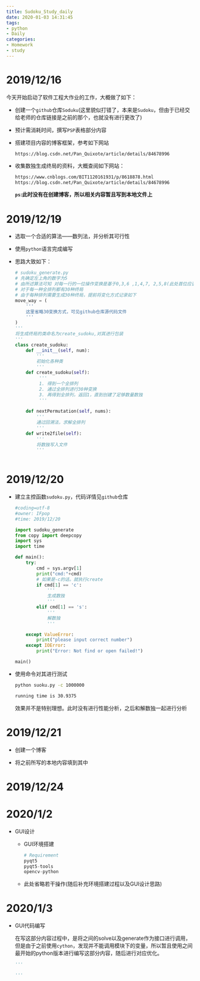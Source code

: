 ```yaml
---
title: Sudoku_Study_daily
date: 2020-01-03 14:31:45
tags:
- python
- Daily
categories:
- Homework
- study
---
```


# 2019/12/16

今天开始启动了软件工程大作业的工作，大概做了如下：

- 创建一个`github`仓库`Soduku`(这里貌似打错了，本来是`Sudoku`，但由于已经交给老师的仓库链接是之前的那个，也就没有进行更改了)

+ 预计需消耗时间，撰写`PSP`表格部分内容

+ 搭建项目内容的博客框架，参考如下网站

  `https://blog.csdn.net/Pan_Quixote/article/details/84678996`

+ 收集数独生成终局的资料，大概查阅如下网站：

  ```txt
  https://www.cnblogs.com/BIT1120161931/p/8618878.html
  https://blog.csdn.net/Pan_Quixote/article/details/84678996
  ```

  **`ps`:此时没有在创建博客，所以相关内容暂且写到本地文件上**

# 2019/12/19

+ 选取一个合适的算法——数列法，并分析其可行性

+ 使用`python`语言完成编写

+ 思路大致如下：

  ```python
  # sudoku_generate.py
  # 先确定左上角的数字为5
  # 由所述算法可知 对每一行的一位操作变换是基于0,3,6 ,1,4,7, 2,5,8(此处首位应该保持不变为0)
  # 对于每一种全排列都有30种终局
  # 由于每种排列需要生成30种终局，提前将变化方式记录如下 
  move_way = (
      '''
      这里省略30变换方式，可见github仓库源代码文件
      '''
  )
  '''
  将生成终局的类命名为create_sudoku,对其进行包装
  '''
  class create_sudoku:
      def __init__(self, num):
          '''
          初始化各种类
          '''
      def create_sudoku(self):
           '''
           1. 得到一个全排列
           2. 通过全排列进行30种变换
           3. 再得到全排列，返回1，直到创建了足够数量数独
           '''
      
      def nextPermutation(self, nums):
          '''
          通过回溯法，求解全排列
          '''
      def write2file(self):
          '''
          将数独写入文件
          '''
           
  ```

# 2019/12/20

+ 建立主控函数`sudoku.py`，代码详情见`github`仓库

  ```python
  #coding=utf-8
  #owner: IFpop
  #time: 2019/12/20
  
  import sudoku_generate
  from copy import deepcopy
  import sys
  import time
  
  def main():
      try:
          cmd = sys.argv[1]
          print("cmd:"+cmd)
          # 如果是-c的话。就执行create
          if cmd[1] == 'c':
              '''
              生成数独
              '''
          elif cmd[1] == 's':
              '''
              解数独
              '''
  
      except ValueError:
          print("please input correct number")
      except IOError:
          print("Error: Not find or open failed!")
  
  main()
  ```

+ 使用命令对其进行测试

  ```bash
  python suoku.py -c 1000000
  
  running time is 30.9375 
  ```

  效果并不是特别理想。此时没有进行性能分析，之后和解数独一起进行分析

# 2019/12/21

- 创建一个博客

- 将之前所写的本地内容填到其中

  

# 2019/12/24

# 2020/1/2

+ GUI设计

  + GUI环境搭建

    ```python
    # Requirement
    pyqt5
    pyqt5-tools
    opencv-python
    ```

  + 此处省略若干操作(随后补充环境搭建过程以及GUI设计思路)

# 2020/1/3

+ GUI代码编写

  在写这部分内容过程中，是将之间的solve以及generate作为接口进行调用，但是由于之前使用`cython`，发现并不能调用模块下的变量，所以暂且使用之间最开始的python版本进行编写这部分内容，随后进行对应优化。

  ```python
  '''
  
  '''
  ```

  